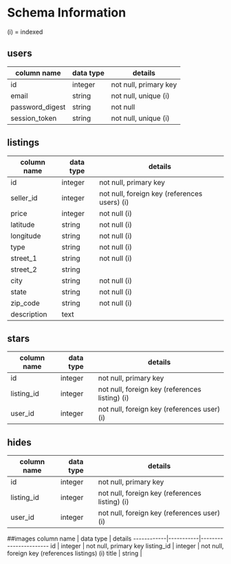 # Schema Information

(i) = indexed

## users
column name     | data type | details
----------------|-----------|-----------------------
id              | integer   | not null, primary key
email           | string    | not null, unique (i)
password_digest | string    | not null
session_token   | string    | not null, unique (i)

## listings
column name | data type | details
------------|-----------|-----------------------
id          | integer   | not null, primary key
seller_id   | integer   | not null, foreign key (references users) (i)
price       | integer   | not null (i)
latitude    | string    | not null (i)
longitude   | string    | not null (i)
type        | string    | not null (i)
street_1    | string    | not null (i)
street_2    | string    |
city        | string    | not null (i)
state       | string    | not null (i)
zip_code    | string    | not null (i)
description | text      |

## stars
column name | data type | details
------------|-----------|-----------------------
id          | integer   | not null, primary key
listing_id  | integer   | not null, foreign key (references listing) (i)
user_id     | integer   | not null, foreign key (references user) (i)

## hides
column name | data type | details
------------|-----------|-----------------------
id          | integer   | not null, primary key
listing_id  | integer   | not null, foreign key (references listing) (i)
user_id     | integer   | not null, foreign key (references user) (i)

##images
column name | data type | details
------------|-----------|-----------------------
id          | integer   | not null, primary key
listing_id  | integer   | not null, foreign key (references listings) (i)
title       | string    |
